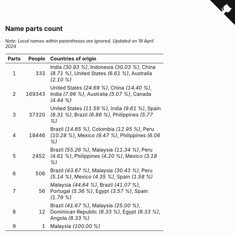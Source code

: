 ## Name parts count

*Note: Local names within parentheses are ignored.*
*Updated on 19 April 2024*

| Parts | People | Countries of origin |
| :--: | ---: | :--- |
| 1 | 333 | India *(30.93 %)*, Indonesia *(30.03 %)*, China *(8.71 %)*, United States *(6.61 %)*, Australia *(2.10 %)* |
| 2 | 169343 | United States *(24.69 %)*, China *(14.40 %)*, India *(7.96 %)*, Australia *(5.07 %)*, Canada *(4.44 %)* |
| 3 | 37320 | United States *(11.59 %)*, India *(9.61 %)*, Spain *(8.31 %)*, Brazil *(6.86 %)*, Philippines *(5.77 %)* |
| 4 | 18446 | Brazil *(14.65 %)*, Colombia *(12.95 %)*, Peru *(10.28 %)*, Mexico *(9.47 %)*, Philippines *(6.06 %)* |
| 5 | 2452 | Brazil *(55.26 %)*, Malaysia *(11.34 %)*, Peru *(4.61 %)*, Philippines *(4.20 %)*, Mexico *(3.18 %)* |
| 6 | 506 | Brazil *(43.87 %)*, Malaysia *(30.43 %)*, Peru *(5.14 %)*, Mexico *(4.35 %)*, Spain *(1.58 %)* |
| 7 | 56 | Malaysia *(44.64 %)*, Brazil *(41.07 %)*, Portugal *(5.36 %)*, Egypt *(3.57 %)*, Spain *(1.79 %)* |
| 8 | 12 | Brazil *(41.67 %)*, Malaysia *(25.00 %)*, Dominican Republic *(8.33 %)*, Egypt *(8.33 %)*, Angola *(8.33 %)* |
| 9 | 1 | Malaysia *(100.00 %)* |


<a href="https://github.com/JustinTimeCuber/wca_statistics" class="github-corner" aria-label="View source on Github"><svg width="80" height="80" viewBox="0 0 250 250" style="fill:#151513; color:#fff; position: absolute; top: 0; border: 0; right: 0;" aria-hidden="true"><path d="M0,0 L115,115 L130,115 L142,142 L250,250 L250,0 Z"></path><path d="M128.3,109.0 C113.8,99.7 119.0,89.6 119.0,89.6 C122.0,82.7 120.5,78.6 120.5,78.6 C119.2,72.0 123.4,76.3 123.4,76.3 C127.3,80.9 125.5,87.3 125.5,87.3 C122.9,97.6 130.6,101.9 134.4,103.2" fill="currentColor" style="transform-origin: 130px 106px;" class="octo-arm"></path><path d="M115.0,115.0 C114.9,115.1 118.7,116.5 119.8,115.4 L133.7,101.6 C136.9,99.2 139.9,98.4 142.2,98.6 C133.8,88.0 127.5,74.4 143.8,58.0 C148.5,53.4 154.0,51.2 159.7,51.0 C160.3,49.4 163.2,43.6 171.4,40.1 C171.4,40.1 176.1,42.5 178.8,56.2 C183.1,58.6 187.2,61.8 190.9,65.4 C194.5,69.0 197.7,73.2 200.1,77.6 C213.8,80.2 216.3,84.9 216.3,84.9 C212.7,93.1 206.9,96.0 205.4,96.6 C205.1,102.4 203.0,107.8 198.3,112.5 C181.9,128.9 168.3,122.5 157.7,114.1 C157.9,116.9 156.7,120.9 152.7,124.9 L141.0,136.5 C139.8,137.7 141.6,141.9 141.8,141.8 Z" fill="currentColor" class="octo-body"></path></svg></a><style>.github-corner:hover .octo-arm{animation:octocat-wave 560ms ease-in-out}@keyframes octocat-wave{0%,100%{transform:rotate(0)}20%,60%{transform:rotate(-25deg)}40%,80%{transform:rotate(10deg)}}@media (max-width:500px){.github-corner:hover .octo-arm{animation:none}.github-corner .octo-arm{animation:octocat-wave 560ms ease-in-out}}</style>
